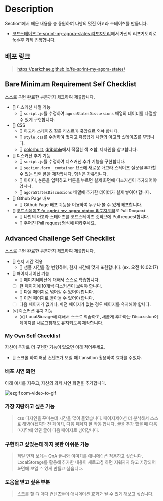 # Description

Section1에서 배운 내용을 총 동원하여 나만의 멋진 아고라 스테이츠를 만듭니다.

- [코드스테이츠 fe-sprint-my-agora-states 리포지토리](https://github.com/codestates-seb/fe-sprint-my-agora-states)에서 자신의 리포지토리로 fork후 과제 진행합니다.

## 배포 링크
>https://parkchae.github.io/fe-sprint-my-agora-states/


## Bare Minimum Requirement Self Checklist

스스로 구현 완료한 부분까지 체크하여 제출합니다.

- [] 디스커션 나열 기능
    - [] `script.js`를 수정하여 `agoraStatesDiscussions` 배열의 데이터를 나열할 수 있게 구현합니다.
- [] CSS
    - [] 아고라 스테이츠 질문 리스트가 중앙으로 와야 합니다.
    - [] `style.css`를 수정하여 멋지고 아름답게 나만의 아고라 스테이츠를 꾸밉니다.
    - [] [colorhunt](https://colorhunt.co/palettes/popular), [dribbble](https://dribbble.com/)에서 적절한 색 조합, 디자인을 참고합니다.
- [] 디스커션 추가 기능
    - [] `script.js`를 수정하여 디스커션 추가 기능을 구현합니다.
    - [] `section.form__container` 요소에 새로운 아고라 스테이츠 질문을 추가할 수 있는 입력 폼을 제작합니다. 형식은 자유입니다.
    - [] 아이디, 본문을 입력하고 버튼을 누르면 실제 화면에 디스커션이 추가되어야 합니다.
    - [] `agoraStatesDiscussions` 배열에 추가한 데이터가 실제 쌓여야 합니다.
- [] Github Page 배포
  - [] Github Page 배포 기능을 이용하여 누구나 볼 수 있게 배포합니다.
- [] [코드스테이츠 fe-sprint-my-agora-states 리포지토리](https://github.com/codestates-seb/fe-sprint-my-agora-states)로 Pull Request
  - [] 나만의 아고라 스테이츠를 코드스테이츠 깃허브에 Pull request합니다.
  - [] 주어진 Pull request 형식에 따라주세요.

## Advanced Challenge Self Checklist

스스로 구현 완료한 부분까지 체크하여 제출합니다.

- [] 현지 시간 적용
    - [] 샘플 시간을 잘 변형하여, 현지 시간에 맞게 표현합니다. (ex. 오전 10:02:17)
- [] 페이지네이션 기능
    - [] 페이지네이션에 대해서 스스로 학습합니다.
    - [ ] 한 페이지에 10개씩 디스커션이 보여야 합니다.
    - [] 다음 페이지로 넘어갈 수 있어야 합니다.
    - [] 이전 페이지로 돌아올 수 있어야 합니다.
    - [ ] 다음 페이지가 없거나, 이전 페이지가 없는 경우 페이지를 유지해야 합니다.
- [𐄂] 디스커션 유지 기능
    - [𐄂] LocalStorage에 대해서 스스로 학습하고, 새롭게 추가하는 Discussion이 페이지를 새로고침해도 유지되도록 제작합니다.

### My Own Self Checklist

자신이 추가로 더 구현한 기능이 있으면 아래 적어주세요.

- [] 스크롤 하여 해당 컨텐츠가 보일 때 transition 활용하여 효과를 주었다.

### 배포 시연 화면

아래 예시를 지우고, 자신의 과제 시연 화면을 추가합니다.

![ezgif com-video-to-gif](https://user-images.githubusercontent.com/72354092/224252580-7423e095-b329-4498-bbad-0bf9f6a69071.gif)
 
### 가장 자랑하고 싶은 기능

> css 디자인을 꾸미는데 시간을 많이 들였습니다. 
> 페이지제이션 더 분석해서 스스로 해봐야겠지만 전 페이지, 다음 페이지 잘 작동 합니다.
> 글을 추가 했을 때 다음 마지막에 있던 글이 다음 페이지로 넘어갑니다.

### 구현하고 싶었는데 하지 못한 아쉬운 기능

> 제일 먼저 보이는 QnA 글씨와 이미지를 애니메이션 적용하고 싶습니다.
> LocalStorage를 활용해 추가한 내용이 새로고침 하면 지워지지 않고 저장되어 화면에 보일 수 있게 만들고 싶습니다.

### 도움을 받고 싶은 부분

> 스크롤 할 떄 마다 컨텐츠들이 애니메이션 효과가 될 수 있게 해보고 싶습니다.

